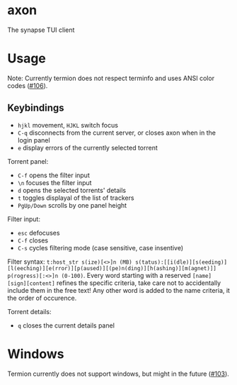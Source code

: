 # axon
The synapse TUI client


# Usage
Note: Currently termion does not respect terminfo and uses ANSI color codes ([#106](https://github.com/ticki/termion/issues/106)).

## Keybindings
- `hjkl` movement, `HJKL` switch focus
- `C-q` disconnects from the current server, or closes axon when in the login panel
- `e` display errors of the currently selected torrent

Torrent panel:
- `C-f` opens the filter input
- `\n` focuses the filter input
- `d` opens the selected torrents' details
- `t` toggles displayal of the list of trackers
- `PgUp/Down` scrolls by one panel height

Filter input:
- `esc` defocuses
- `C-f` closes
- `C-s` cycles filtering mode (case sensitive, case insentive)

Filter syntax:
`t:host_str s(ize)[<>]n (MB) s(tatus):[[i(dle)][s(eeding)][l(eeching)][e(rror)][p(aused)][(pe)n(ding)][h(ashing)][m(agnet)]] p(rogress)[:<>]n (0-100)`. Every word starting with a reserved `[name][sign][content]` refines the specific criteria, take care not to accidentally include them in the free text! Any other word is added to the name criteria, it the order of occurence.

Torrent details:
- `q` closes the current details panel

# Windows
Termion currently does not support windows, but might in the future ([#103](https://github.com/ticki/termion/issues/103)).
